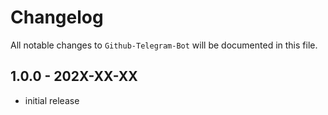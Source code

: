 # Changelog

All notable changes to `Github-Telegram-Bot` will be documented in this file.

## 1.0.0 - 202X-XX-XX

- initial release
